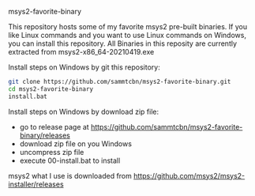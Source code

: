 msys2-favorite-binary

This repository hosts some of my favorite msys2 pre-built binaries.
If you like Linux commands and you want to use Linux commands on Windows, you can install this repository.
All Binaries in this reposity are currently extracted from msys2-x86_64-20210419.exe

Install steps on Windows by git this repository:
```sh
git clone https://github.com/sammtcbn/msys2-favorite-binary.git
cd msys2-favorite-binary
install.bat
```

Install steps on Windows by download zip file:
* go to release page at https://github.com/sammtcbn/msys2-favorite-binary/releases
* download zip file on you Windows
* uncompress zip file
* execute 00-install.bat to install

msys2 what I use is downloaded from https://github.com/msys2/msys2-installer/releases
